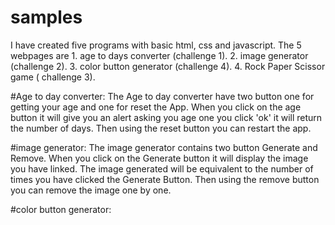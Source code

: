 # samples
I have created five programs with basic html, css and javascript.
The 5 webpages are 
    1. age to days converter (challenge 1).
    2. image generator (challenge 2).
    3. color button generator (challenge 4).
    4. Rock Paper Scissor game ( challenge 3).

#Age to day converter:
        The Age to day converter have two button one for getting your age and one for reset the App. When you click on the age button it will give you an alert asking you age one you click 'ok' it will return the number of days. Then using the reset button you can restart the app.
        
#image generator:
        The image generator contains two button Generate and Remove. When you click on the Generate button it will display the image you have linked. The image generated will be equivalent to the number of times you have clicked the Generate Button. Then using the remove button you can remove the image one by one.
        
#color button generator:
      
